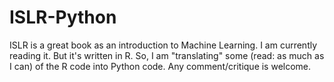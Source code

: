 # ISLR-Python
ISLR is a great book as an introduction to Machine Learning. I am currently reading it. But it's written in R. So, I am "translating" some (read: as much as I can) of the R code into Python code. Any comment/critique is welcome.
